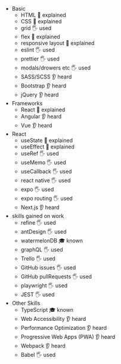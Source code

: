 - Basic
  - HTML 🙋 explained
  - CSS 🙋 explained
  - grid 🖐️ used
  - flex 🙋 explained
  - responsive layout 🙋 explained
  - eslint 🖐️ used
  - prettier 🖐️ used
  - modals/drowers etc 🖐️ used
  - SASS/SCSS 👂 heard
  - Bootstrap 👂 heard
  - jQuery 👂 heard
- Frameworks
  - React 🙋 explained
  - Angular 👂 heard
  - Vue 👂 heard
- React
  - useState 🙋 explained
  - useEffect 🙋 explained
  - useRef 🖐️ used
  - useMemo 🖐️ used
  - useCallback 🖐️ used
  - react native 🖐️ used
  - expo 🖐️ used
  - expo routing 🖐️ used
  - Next.js 👂 heard
- skills gained on work
  - refine 🖐️ used
  - antDesign 🖐️ used
  - watermelonDB 🎓 known
  - graphQL 🖐️ used
  - Trello 🖐️ used
  - GitHub issues 🖐️ used
  - GitHub pullRequests 🖐️ used
  - playwright 🖐️ used
  - JEST 🖐️ used
- Other Skills
  - TypeScript 🎓 known
  - Web Accessibility 👂 heard
  - Performance Optimization 👂 heard
  - Progressive Web Apps (PWA) 👂 heard
  - Webpack 👂 heard
  - Babel 🖐️ used